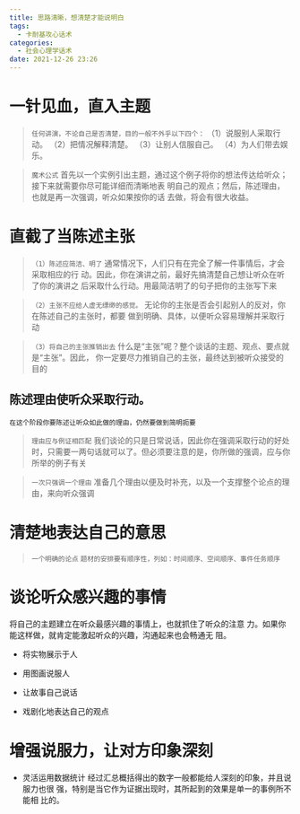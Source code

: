 ```yaml
---
title: 思路清晰，想清楚才能说明白
tags:
  - 卡耐基攻心话术
categories:
  - 社会心理学话术 
date: 2021-12-26 23:26
---
```


# 一针见血，直入主题

> `任何讲演，不论自己是否清楚，目的一般不外乎以下四个：`
（1）说服别人采取行动。
（2）把情况解释清楚。
（3）让别人信服自己。
（4）为人们带去娱乐。

> `魔术公式`
首先以一个实例引出主题，通过这个例子将你的想法传达给听众；接下来就需要你尽可能详细而清晰地表
明自己的观点；然后，陈述理由，也就是再一次强调，听众如果按你的话
去做，将会有很大收益。

# 直截了当陈述主张
> `（1）陈述应简洁、明了`
通常情况下，人们只有在完全了解一件事情后，才会采取相应的行
动。因此，你在演讲之前，最好先搞清楚自己想让听众在听了你的演讲之
后采取什么行动。用最简洁明了的句子把你的主张写下来

> `（2）主张不应给人虚无缥缈的感觉。`
无论你的主张是否会引起别人的反对，你在陈述自己的主张时，都要
做到明确、具体，以便听众容易理解并采取行动

> `（3）将自己的主张推销出去`
什么是“主张”呢？整个谈话的主题、观点、要点就是“主张”。因此，
你一定要尽力推销自己的主张，最终达到被听众接受的目的

## 陈述理由使听众采取行动。
`在这个阶段你要陈述让听众如此做的理由，仍然要做到简明扼要`

> `理由应与例证相匹配`
我们谈论的只是日常说话，因此你在强调采取行动的好处时，只需要一两句话就可以了。但必须要注意的是，你所做的强调，应与你所举的例子有关

> `一次只强调一个理由`
准备几个理由以便及时补充，以及一个支撑整个论点的理由，来向听众强调

# 清楚地表达自己的意思
> `一个明确的论点`
> `题材的安排要有顺序性，列如：时间顺序、空间顺序、事件任务顺序`

# 谈论听众感兴趣的事情
将自己的主题建立在听众最感兴趣的事情上，也就抓住了听众的注意
力。如果你能这样做，就肯定能激起听众的兴趣，沟通起来也会畅通无
阻。


- 将实物展示于人

- 用图画说服人

- 让故事自己说话

- 戏剧化地表达自己的观点


# 增强说服力，让对方印象深刻
- 灵活运用数据统计
经过汇总概括得出的数字一般都能给人深刻的印象，并且说服力也很
强，特别是当它作为证据出现时，其所起到的效果是单一的事例所不能相
比的。